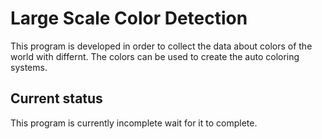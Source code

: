# Large Scale Color Detection

This program is developed in order to collect the data about colors of the world with differnt.
The colors can be used to create the auto coloring systems.

## Current status
This program is currently incomplete wait for it to complete.
